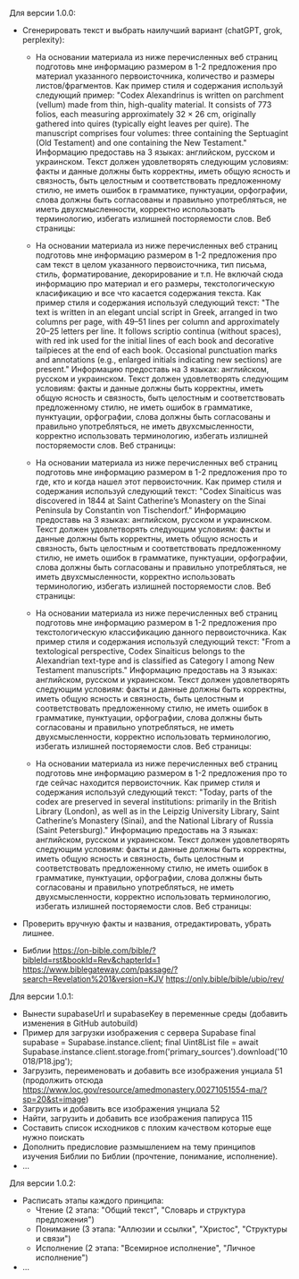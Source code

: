 Для версии 1.0.0:
- Сгенерировать текст и выбрать наилучший вариант (chatGPT, grok, perplexity):
  - На основании материала из ниже перечисленных веб страниц подготовь мне информацию размером в 1-2 предложения про материал указанного первоисточника, количество и размеры листов/фрагментов. Как пример стиля и содержания используй следующий пример: "Codex Alexandrinus is written on parchment (vellum) made from thin, high-quality material. It consists of 773 folios, each measuring approximately 32 × 26 cm, originally gathered into quires (typically eight leaves per quire). The manuscript comprises four volumes: three containing the Septuagint (Old Testament) and one containing the New Testament." 
  Информацию предоставь на 3 языках: английском, русском и украинском. Текст должен удовлетворять следующим условиям: факты и данные должны быть корректны, иметь общую ясность и связность, быть целостным и соответствовать предложенному стилю, не иметь ошибок в грамматике, пунктуации, орфографии, слова должны быть согласованы и правильно употребляться, не иметь двухсмысленности, корректно использовать терминологию, избегать излишней посторяемости слов.
  Веб страницы:

  - На основании материала из ниже перечисленных веб страниц подготовь мне информацию размером в 1-2 предложения про сам текст в целом указанного первоисточника, тип письма, стиль, форматирование, декорирование и т.п. Не включай сюда информацию про материал и его размеры, текстологическую класификацию и все что касается содержания текста. Как пример стиля и содержания используй следующий текст: "The text is written in an elegant uncial script in Greek, arranged in two columns per page, with 49–51 lines per column and approximately 20–25 letters per line. It follows scriptio continua (without spaces), with red ink used for the initial lines of each book and decorative tailpieces at the end of each book. Occasional punctuation marks and annotations (e.g., enlarged initials indicating new sections) are present." 
  Информацию предоставь на 3 языках: английском, русском и украинском. Текст должен удовлетворять следующим условиям: факты и данные должны быть корректны, иметь общую ясность и связность, быть целостным и соответствовать предложенному стилю, не иметь ошибок в грамматике, пунктуации, орфографии, слова должны быть согласованы и правильно употребляться, не иметь двухсмысленности, корректно использовать терминологию, избегать излишней посторяемости слов.
  Веб страницы:

  - На основании материала из ниже перечисленных веб страниц подготовь мне информацию размером в 1-2 предложения про то где, кто и когда нашел этот первоисточник. Как пример стиля и содержания используй следующий текст: "Codex Sinaiticus was discovered in 1844 at Saint Catherine’s Monastery on the Sinai Peninsula by Constantin von Tischendorf." 
  Информацию предоставь на 3 языках: английском, русском и украинском. Текст должен удовлетворять следующим условиям: факты и данные должны быть корректны, иметь общую ясность и связность, быть целостным и соответствовать предложенному стилю, не иметь ошибок в грамматике, пунктуации, орфографии, слова должны быть согласованы и правильно употребляться, не иметь двухсмысленности, корректно использовать терминологию, избегать излишней посторяемости слов.
  Веб страницы:

  - На основании материала из ниже перечисленных веб страниц подготовь мне информацию размером в 1-2 предложения про текстологическую классификацию данного первоисточника. Как пример стиля и содержания используй следующий текст: "From a textological perspective, Codex Sinaiticus belongs to the Alexandrian text-type and is classified as Category I among New Testament manuscripts." 
  Информацию предоставь на 3 языках: английском, русском и украинском. Текст должен удовлетворять следующим условиям: факты и данные должны быть корректны, иметь общую ясность и связность, быть целостным и соответствовать предложенному стилю, не иметь ошибок в грамматике, пунктуации, орфографии, слова должны быть согласованы и правильно употребляться, не иметь двухсмысленности, корректно использовать терминологию, избегать излишней посторяемости слов.
  Веб страницы:

  - На основании материала из ниже перечисленных веб страниц подготовь мне информацию размером в 1-2 предложения про то где сейчас находится первоисточник. Как пример стиля и содержания используй следующий текст: "Today, parts of the codex are preserved in several institutions: primarily in the British Library (London), as well as in the Leipzig University Library, Saint Catherine’s Monastery (Sinai), and the National Library of Russia (Saint Petersburg)." 
  Информацию предоставь на 3 языках: английском, русском и украинском. Текст должен удовлетворять следующим условиям: факты и данные должны быть корректны, иметь общую ясность и связность, быть целостным и соответствовать предложенному стилю, не иметь ошибок в грамматике, пунктуации, орфографии, слова должны быть согласованы и правильно употребляться, не иметь двухсмысленности, корректно использовать терминологию, избегать излишней посторяемости слов.
  Веб страницы:

- Проверить вручную факты и названия, отредактировать, убрать лишнее.

- Библии
https://on-bible.com/bible/?bibleId=rst&bookId=Rev&chapterId=1
https://www.biblegateway.com/passage/?search=Revelation%201&version=KJV
https://only.bible/bible/ubio/rev/

Для версии 1.0.1:
- Вынести supabaseUrl и supabaseKey в переменные среды (добавить изменения в GitHub autobuild)
- Пример для загрузки изображения с сервера Supabase
    final supabase = Supabase.instance.client;
    final Uint8List file = await Supabase.instance.client.storage.from('primary_sources').download('10018/P18.jpg');
- Загрузить, переименовать и добавить все изображения унциала 51 (продолжить отсюда https://www.loc.gov/resource/amedmonastery.00271051554-ma/?sp=20&st=image)
- Загрузить и добавить все изображения унциала 52
- Найти, загрузить и добавить все изображения папируса 115
- Составить список исходников с плохим качеством которые еще нужно поискать
- Дополнить предисловие размышлением на тему принципов изучения Библии по Библии (прочтение, понимание, исполнение).
- ...

Для версии 1.0.2:
- Расписать этапы каждого принципа:
  - Чтение (2 этапа: "Общий текст", "Словарь и структура предложения")
  - Понимание (3 этапа: "Аллюзии и ссылки", "Христос", "Структуры и связи")
  - Исполнение (2 этапа: "Всемирное исполнение", "Личное исполнение")
- ...